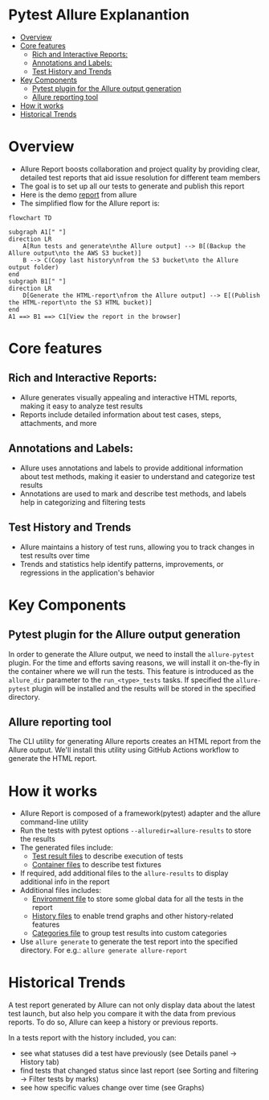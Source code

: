 # Pytest Allure Explanantion

<!-- toc -->

- [Overview](#overview)
- [Core features](#core-features)
  * [Rich and Interactive Reports:](#rich-and-interactive-reports)
  * [Annotations and Labels:](#annotations-and-labels)
  * [Test History and Trends](#test-history-and-trends)
- [Key Components](#key-components)
  * [Pytest plugin for the Allure output generation](#pytest-plugin-for-the-allure-output-generation)
  * [Allure reporting tool](#allure-reporting-tool)
- [How it works](#how-it-works)
- [Historical Trends](#historical-trends)

<!-- tocstop -->

# Overview

- Allure Report boosts collaboration and project quality by providing clear,
  detailed test reports that aid issue resolution for different team members
- The goal is to set up all our tests to generate and publish this report
- Here is the demo [report](https://allure-framework.github.io/allure-demo/8/)
  from allure
- The simplified flow for the Allure report is:

```mermaid
flowchart TD

subgraph A1[" "]
direction LR
    A[Run tests and generate\nthe Allure output] --> B[(Backup the Allure output\nto the AWS S3 bucket)]
    B --> C(Copy last history\nfrom the S3 bucket\nto the Allure output folder)
end
subgraph B1[" "]
direction LR
    D[Generate the HTML-report\nfrom the Allure output] --> E[(Publish the HTML-report\nto the S3 HTML bucket)]
end
A1 ==> B1 ==> C1[View the report in the browser]
```

# Core features

## Rich and Interactive Reports:

- Allure generates visually appealing and interactive HTML reports, making it
  easy to analyze test results
- Reports include detailed information about test cases, steps, attachments, and
  more

## Annotations and Labels:

- Allure uses annotations and labels to provide additional information about
  test methods, making it easier to understand and categorize test results
- Annotations are used to mark and describe test methods, and labels help in
  categorizing and filtering tests

## Test History and Trends

- Allure maintains a history of test runs, allowing you to track changes in test
  results over time
- Trends and statistics help identify patterns, improvements, or regressions in
  the application's behavior

# Key Components

## Pytest plugin for the Allure output generation

In order to generate the Allure output, we need to install the `allure-pytest`
plugin. For the time and efforts saving reasons, we will install it on-the-fly
in the container where we will run the tests. This feature is introduced as the
`allure_dir` parameter to the `run_<type>_tests` tasks. If specified the
`allure-pytest` plugin will be installed and the results will be stored in the
specified directory.

## Allure reporting tool

The CLI utility for generating Allure reports creates an HTML report from the
Allure output. We'll install this utility using GitHub Actions workflow to
generate the HTML report.

# How it works

- Allure Report is composed of a framework(pytest) adapter and the allure
  command-line utility
- Run the tests with pytest options `--alluredir=allure-results` to store the
  results
- The generated files include:
  - [Test result files](https://allurereport.org/docs/how-it-works-test-result-file/)
    to describe execution of tests
  - [Container files](https://allurereport.org/docs/how-it-works-container-file/)
    to describe test fixtures
- If required, add additional files to the `allure-results` to display
  additional info in the report
- Additional files includes:
  - [Environment file](https://allurereport.org/docs/how-it-works-environment-file/)
    to store some global data for all the tests in the report
  - [History files](https://allurereport.org/docs/how-it-works-history-files/)
    to enable trend graphs and other history-related features
  - [Categories file](https://allurereport.org/docs/how-it-works-categories-file/)
    to group test results into custom categories
- Use `allure generate` to generate the test report into the specified
  directory. For e.g.: `allure generate allure-report`

# Historical Trends

A test report generated by Allure can not only display data about the latest
test launch, but also help you compare it with the data from previous reports.
To do so, Allure can keep a history or previous reports.

In a tests report with the history included, you can:

- see what statuses did a test have previously (see Details panel → History tab)
- find tests that changed status since last report (see Sorting and filtering →
  Filter tests by marks)
- see how specific values change over time (see Graphs)
